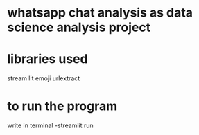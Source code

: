 # whatsapp chat analysis as data science analysis project
# libraries used
stream lit
emoji 
urlextract


# to run the program
write in terminal -streamlit run <filename>
